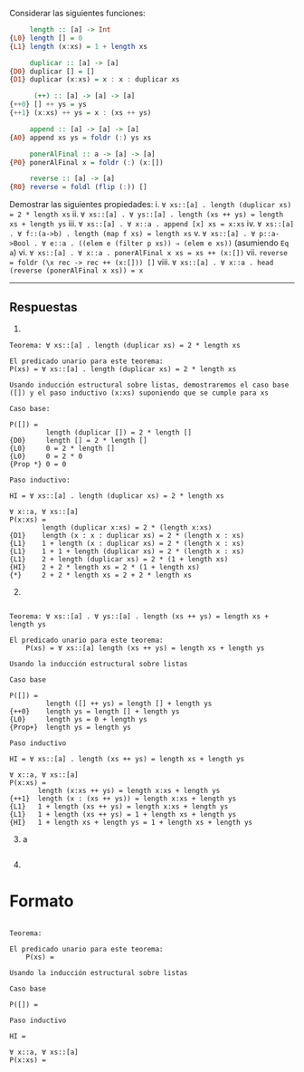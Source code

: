 Considerar las siguientes funciones:

```haskell
     length :: [a] -> Int
{L0} length [] = 0
{L1} length (x:xs) = 1 + length xs

     duplicar :: [a] -> [a]
{D0} duplicar [] = []
{D1} duplicar (x:xs) = x : x : duplicar xs

      (++) :: [a] -> [a] -> [a]
{++0} [] ++ ys = ys
{++1} (x:xs) ++ ys = x : (xs ++ ys)

     append :: [a] -> [a] -> [a]
{A0} append xs ys = foldr (:) ys xs

     ponerAlFinal :: a -> [a] -> [a]
{P0} ponerAlFinal x = foldr (:) (x:[])

	 reverse :: [a] -> [a]
{R0} reverse = foldl (flip (:)) []
```

Demostrar las siguientes propiedades:
i. `∀ xs::[a] . length (duplicar xs) = 2 * length xs`
ii. `∀ xs::[a] . ∀ ys::[a] . length (xs ++ ys) = length xs + length ys`
iii. `∀ xs::[a] . ∀ x::a . append [x] xs = x:xs`
iv. `∀ xs::[a] . ∀ f::(a->b) . length (map f xs) = length xs`
v. `∀ xs::[a] . ∀ p::a->Bool . ∀ e::a . ((elem e (filter p xs)) ⇒ (elem e xs))` (asumiendo `Eq a`)
vi. `∀ xs::[a] . ∀ x::a . ponerAlFinal x xs = xs ++ (x:[])`
vii. `reverse = foldr (\x rec -> rec ++ (x:[])) []`
viii. `∀ xs::[a] . ∀ x::a . head (reverse (ponerAlFinal x xs)) = x`

---
## Respuestas

1. 
```
Teorema: ∀ xs::[a] . length (duplicar xs) = 2 * length xs

El predicado unario para este teorema:
P(xs) = ∀ xs::[a] . length (duplicar xs) = 2 * length xs

Usando inducción estructural sobre listas, demostraremos el caso base ([]) y el paso inductivo (x:xs) suponiendo que se cumple para xs

Caso base:

P([]) = 
         length (duplicar []) = 2 * length []
{D0}     length [] = 2 * length []
{L0}     0 = 2 * length []
{L0}     0 = 2 * 0
{Prop *} 0 = 0

Paso inductivo:

HI = ∀ xs::[a] . length (duplicar xs) = 2 * length xs

∀ x::a, ∀ xs::[a]
P(x:xs) = 
        length (duplicar x:xs) = 2 * (length x:xs)
{D1}    length (x : x : duplicar xs) = 2 * (length x : xs)
{L1}    1 + length (x : duplicar xs) = 2 * (length x : xs)
{L1}    1 + 1 + length (duplicar xs) = 2 * (length x : xs)
{L1}    2 + length (duplicar xs) = 2 * (1 + length xs)
{HI}    2 + 2 * length xs = 2 * (1 + length xs)
{*}     2 + 2 * length xs = 2 + 2 * length xs
```

 2. 
```

Teorema: ∀ xs::[a] . ∀ ys::[a] . length (xs ++ ys) = length xs + length ys

El predicado unario para este teorema:
	P(xs) = ∀ xs::[a] length (xs ++ ys) = length xs + length ys

Usando la inducción estructural sobre listas

Caso base 

P([]) = 
         length ([] ++ ys) = length [] + length ys
{++0}    length ys = length [] + length ys
{L0}     length ys = 0 + length ys
{Prop+}  length ys = length ys

Paso inductivo

HI = ∀ xs::[a] . length (xs ++ ys) = length xs + length ys

∀ x::a, ∀ xs::[a]
P(x:xs) = 
	   length (x:xs ++ ys) = length x:xs + length ys
{++1}  length (x : (xs ++ ys)) = length x:xs + length ys
{L1}   1 + length (xs ++ ys) = length x:xs + length ys
{L1}   1 + length (xs ++ ys) = 1 + length xs + length ys
{HI}   1 + length xs + length ys = 1 + length xs + length ys
```

3. a
```

```
4. 





# Formato
```

Teorema: 

El predicado unario para este teorema:
	P(xs) = 

Usando la inducción estructural sobre listas

Caso base 

P([]) = 
         
Paso inductivo

HI = 

∀ x::a, ∀ xs::[a]
P(x:xs) = 
	   
```